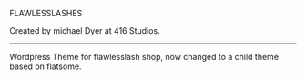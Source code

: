 FLAWLESSLASHES

Created by michael Dyer at 416 Studios.

- - - - - - - - - - - - - - - - - - - - - - -

Wordpress Theme for flawlesslash shop, now changed to a child theme 
based on flatsome.


